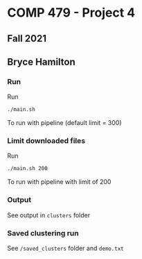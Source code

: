 # COMP 479 - Project 4

## Fall 2021

## Bryce Hamilton

### Run

Run

```sh
./main.sh
```

To run with pipeline (default limit = 300)

### Limit downloaded files

Run

```sh
./main.sh 200
```

To run with pipeline with limit of 200

### Output

See output in `clusters` folder

### Saved clustering run

See `/saved_clusters` folder and `demo.txt`

